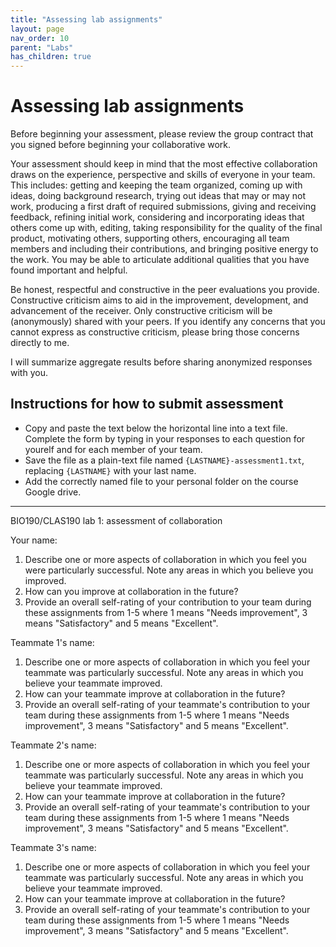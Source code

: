 ```yaml
---
title: "Assessing lab assignments"
layout: page
nav_order: 10
parent: "Labs"
has_children: true
---
```


# Assessing lab assignments

Before beginning your assessment, please review the group contract that you signed before beginning your collaborative work.  

Your assessment should  keep in mind that the most effective collaboration draws on the experience, perspective and skills of everyone in your team. This includes: getting and keeping the team organized, coming up with ideas, doing background research, trying out ideas that may or may not work, producing a first draft of required submissions, giving and receiving feedback, refining initial work, considering and incorporating ideas that others come up with, editing, taking responsibility for the quality of the final product, motivating others, supporting others, encouraging all team members and including their contributions, and bringing positive energy to the work. You may be able to articulate additional qualities that you have found important and helpful.

Be honest, respectful and constructive in the peer evaluations you provide. Constructive criticism aims to aid in the improvement, development, and advancement of the receiver.  Only constructive criticism will be (anonymously) shared with your peers. If you identify any concerns that you cannot express as constructive criticism, please bring those concerns directly to me.

I will summarize aggregate results before sharing anonymized responses with you.


## Instructions for how to submit  assessment

- Copy and paste the text below the horizontal line into a text file. Complete the form by typing in your responses to each question for yourelf and for each member of your team.
- Save the file as a plain-text file named `{LASTNAME}-assessment1.txt`, replacing `{LASTNAME}` with your last name.
- Add the correctly named file to your personal folder on the course Google drive.

--- 

BIO190/CLAS190 lab 1: assessment of collaboration

Your name:

1. Describe one or more aspects of collaboration in which you feel you were particularly successful.  Note any areas in which you believe you improved.
2. How can you improve at collaboration in the future?
3. Provide an overall self-rating of your contribution to your team during these assignments from 1-5 where 1 means "Needs improvement", 3 means "Satisfactory" and 5 means "Excellent".

Teammate 1's name:

1. Describe one or more aspects of collaboration in which you feel your teammate was particularly successful.  Note any areas in which you believe your teammate improved.
2. How can your teammate improve at collaboration in the future?
3. Provide an overall self-rating of your teammate's contribution to your team during these assignments from 1-5 where 1 means "Needs improvement", 3 means "Satisfactory" and 5 means "Excellent".

Teammate 2's name:

1. Describe one or more aspects of collaboration in which you feel your teammate was particularly successful.  Note any areas in which you believe your teammate improved.
2. How can your teammate improve at collaboration in the future?
3. Provide an overall self-rating of your teammate's contribution to your team during these assignments from 1-5 where 1 means "Needs improvement", 3 means "Satisfactory" and 5 means "Excellent".

Teammate 3's name:

1. Describe one or more aspects of collaboration in which you feel your teammate was particularly successful.  Note any areas in which you believe your teammate improved.
2. How can your teammate improve at collaboration in the future?
3. Provide an overall self-rating of your teammate's contribution to your team during these assignments from 1-5 where 1 means "Needs improvement", 3 means "Satisfactory" and 5 means "Excellent".








